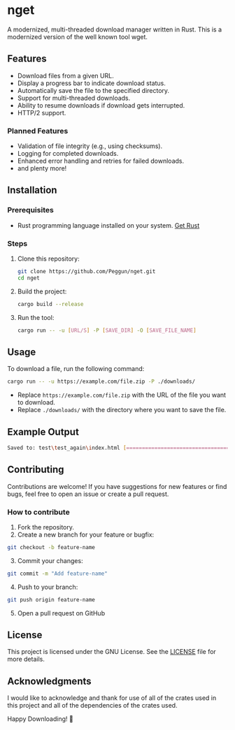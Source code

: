 # nget

A modernized, multi-threaded download manager written in Rust. This is a modernized version of the well known tool wget. 

## Features
- Download files from a given URL.
- Display a progress bar to indicate download status.
- Automatically save the file to the specified directory.
- Support for multi-threaded downloads.
- Ability to resume downloads if download gets interrupted.
- HTTP/2 support.

### Planned Features
- Validation of file integrity (e.g., using checksums).
- Logging for completed downloads.
- Enhanced error handling and retries for failed downloads.
- and plenty more!

## Installation
### Prerequisites
- Rust programming language installed on your system. [Get Rust](https://www.rust-lang.org/tools/install)

### Steps
1. Clone this repository:
   ```bash
   git clone https://github.com/Peggun/nget.git
   cd nget
   ```
2. Build the project:
   ```bash
   cargo build --release
   ```
3. Run the tool:
   ```bash
   cargo run -- -u [URL/S] -P [SAVE_DIR] -O [SAVE_FILE_NAME]
   ```

## Usage
To download a file, run the following command:
```bash
cargo run -- -u https://example.com/file.zip -P ./downloads/
```
- Replace `https://example.com/file.zip` with the URL of the file you want to download.
- Replace `./downloads/` with the directory where you want to save the file.

## Example Output
```bash
Saved to: test\test_again\index.html [========================================] 110.64 KiB/110.64 KiB (86.93 KiB/s) eta: (0s)
```

## Contributing
Contributions are welcome! If you have suggestions for new features or find bugs, feel free to open an issue or create a pull request.

### How to contribute
1. Fork the repository.
2. Create a new branch for your feature or bugfix:
```bash
git checkout -b feature-name
```
3. Commit your changes:
```bash
git commit -m "Add feature-name"
```
4. Push to your branch:
```bash
git push origin feature-name
```
5. Open a pull request on GitHub

## License
This project is licensed under the GNU License. See the [LICENSE](https://github.com/Peggun/nget/blob/main/LICENSE) file for more details.

## Acknowledgments
I would like to acknowledge and thank for use of all of the crates used in this project and all of the dependencies of the crates used.

Happy Downloading! 🚀
